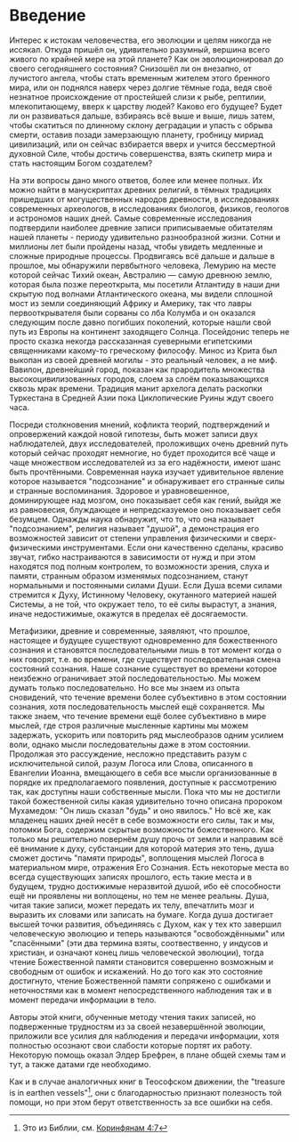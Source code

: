 # Введение

Интерес к истокам человечества, его эволюции и целям никогда не иссякал. Откуда пришёл он, удивительно разумный, вершина всего живого по крайней мере на этой планете? Как он эволюционировал до своего сегодняшнего состояния? Снизошёл ли он внезапно, от лучистого ангела, чтобы стать временным жителем этого бренного мира, или он поднялся наверх через долгие тёмные года, ведя своё незнатное происхождение от простейшей слизи к рыбе, рептилии, млекопитающему, вверх к царству людей? Каково его будущее? Будет ли он развиваться дальше, взбираясь всё выше и выше, лишь затем, чтобы скатиться по длинному склону деградации и упасть с обрыва смерти, оставив позади замерзающую планету, гробницу мириад цивилизаций, или он сейчас взбирается вверх и учится бессмертной духовной Силе, чтобы достичь совершенства, взять скипетр мира и стать настоящим Богом создателем?

На эти вопросы дано много ответов, более или менее полных. Их можно найти в манускриптах древних религий, в тёмных традициях пришедших от могущественных народов древности, в исследованиях современных археологов, в исследованиях биологов, физиков, геологов и астрономов наших дней. Самые современные исследования подтвердили наиболее древние записи приписываемые обитателям нашей планеты - периоду удивительно разнообразной жизни. Сотни и миллионы лет были пройдены назад, чтобы увидеть медленные и сложные природные процессы. Продвигаясь всё дальше и дальше в прошлое, мы обнаружили первбытного человека, Лемурию на месте которой сейчас Тихий океан, Австралию — самую древнюю землю, которая была позже переоткрыта, мы посетили Атлантиду в наши дни скрытую под волнами Атлантического океана, мы видели сплошной мост из земли соединяющий Африку и Америку, так что лавры первооткрывателя были сорваны со лба Колумба и он оказался следующим после давно погибших поколений, которые нашли свой путь из Европы на континент заходящего Солнца. Посейдонис теперь не просто сказка некогда рассказанная суеверными египетскими священниками какому-то греческому философу. Минос из Крита был выкопан из своей древней могилы - это реальный человек, а не миф. Вавилон, древнейший город, показан как прародитель множества высокоцивилизованных городов, слоем за слоём показывающихся сквозь мрак времени. Традиция манит архелога делать раскопки Туркестана в Средней Азии пока Циклопические Руины ждут своего часа.

Посреди столкновения мнений, кофликта теорий, подтверждений и опровержений каждой новой гипотезы, быть может записи двух наблюдателей, двух исследователей, проложивщих очень древний путь который сейчас проходят немногие, но будет проходится всё чаще и чаще множеством исследователей из за его надёжности, имеют шанс быть прочтёнными. Современная наука изучает удивительное явление которое называется "подсознание" и обнаруживает его странные силы и странные воспоминания. Здоровое и уравновешенное, доминирующее над мозгом, оно показывает себя как гений, выйдя же из равновесия, блуждающее и непредсказуемое оно показывает себя безумцем. Однажды наука обнаружит, что то, что она называет "подсознанием", религия называет "душой", а демонстрация его возможностей зависит от степени управления физическими и сверх-физическими инструментами. Если они качественно сделаны, красиво звучат, гибко настраиваются в зависимости от нужд и при этом находятся под полным контролем, то возможности зрения, слуха и памяти, странным образом изменямых подсознанием, станут нормальными и постоянными силами Души. Если Душа всеми силами стремится к Духу, Истинному Человеку, окутанного материей нашей Системы, а не той, что окружает тело, то её силы вырастут, а знания, иначе недостижимые, окажутся в пределах её досягаемости.

Метафизики, древние и современные, заявляют, что прошлое, настоящее и будущее существуют одновременно для божественного сознания и становятся последовательными лишь в тот момент когда о них говорят, т.е. во времени, где существует последовательная смена состояний сознания. Наше сознание существует во времени которое неизбежно ограничивает этой последовательностью. Мы можем думать только последовательно. Но все мы знаем из опыта сновидений, что течение времени более субъективно в этом состоянии сознания, хотя последовательность мыслей ещё сохраняется. Мы также знаем, что течение времени ещё более субъективно в мире мыслей, где строя различные мысленные картины мы можем задержать, ускорить или повторить ряд мыслеобразов одним усилием воли, однако мысли последовательны даже в этом состоянии. Продолжая это рассуждение, несложно представить разум с исключительной силой, разум Логоса или Слова, описанного в Евангелии Иоанна, вмещающего в себя все мысли организованные в порядке их предполагаемого появления, доступные к рассмотрению так, как доступны наши собственные мысли. Пока что мы не достигли такой божественной силы какая удивительно точно описана пророком Мухамедом: "Он лишь сказал "будь" и оно явилось." Но всё же, как младенец наших дней несёт в себе возможности его силы, так и мы, потомки Бога, содержим скрытые возможности божественного. Как только мы решительно повернём душу прочь от земли и направим всё её внимание к духу, субстанции для которой материя это тень, душа сможет достичь "памяти природы", воплощения мыслей Логоса в материальном мире, отражения Его Сознания. Есть некоторые места во всегда существующих записях прошлого, есть такие места и в будущем, трудно достижимые неразвитой душой, ибо её способности ещё ни проявлены ни воплощены, но тем не менее реальны. Душа, читая такие записи, может передать их телу, впечатлить мозг и выразить их словами или записать на бумаге. Когда душа достигает высшей точки развития, объединяясь с Духом, как у тех кто завершил человеческую эволюцию и теперь называются "освобождёнными" или "спасёнными" (эти два термина взяты, соотвественно, у индусов и христиан, и означают конец лишь человеческой эволюции), тогда чтение Божественной памяти становится совершенно возможным и свободным от ошибок и искажений. Но до того как это состояние достигнуто, чтение Божественной памяти сопряжено с ошибками и неточностями как в момент непосредственного наблюдения так и в момент передачи информации в тело.

Авторы этой книги, обученные методу чтения таких записей, но подверженные трудностям из за своей незавершённой эволюции, приложили все усилия для наблюдения и передачи информации, хотя полностью осознают свои слабости которые портят их работу. Некоторую помощь оказал Элдер Брефрен, в плане общей схемы там и тут, а также датами где необходимо.

Как и в случае аналогичных книг в Теософском движении, the "treasure is in earthen vessels"[^1], они с благодарностью признают полезность той помощи, но при этом берут ответственность за все ошибки на себя.

[^1]: Это из Библии, см. [Коринфянам 4:7](https://allbible.info/explore/sinodal/2co/4/7)